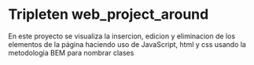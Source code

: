# Tripleten web_project_around
En este proyecto se visualiza la insercion, edicion y eliminacion de los elementos de la página haciendo uso de JavaScript, html y css usando la metodologia BEM para nombrar clases 
